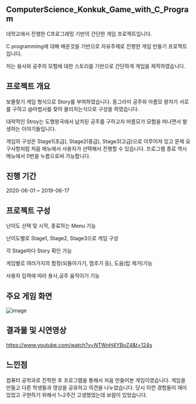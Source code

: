 ## ComputerScience_Konkuk_Game_with_C_Program

대학교에서 진행한 C프로그래밍 기반의 간단한 게임 프로젝트입니다.

C programming에 대해 배운것을 기반으로 자유주제로 진행한 게임 만들기 프로젝트입니다.

저는 용사와 공주의 모험에 대한 스토리를 기반으로 간단하게 게임을 제작하였습니다.


## 프로젝트 개요

  보물찾기 게임 형식으로 Story를 부여하였습니다. 동그라미 공주와 마름모 왕자가 서로를 구하고 @마법사를 찾아 물리치는식으로 구성을 하였습니다.
  
  대략적인 Stroy는 도형왕국에서 납치된 공주를 구하고자 마름모가 모험을 떠나면서 발생하는 이야기들입니다.
  
 게임의 구성은 Stage1(초급), Stage2(중급), Stage3(고급)으로 이루어져 있고 문제 요구사항처럼 처음 메뉴에서 사용자가 선택해서 진행할 수 있습니다. 프로그램 종료 역시 메뉴에서 0번을 누름으로써 가능합니다.



## 진행 기간
2020-06-01 ~ 2019-06-17


## 프로젝트 구성

난이도 선택 및 시작, 종료하는 Menu 기능

난이도별로 Stage1, Stage2, Stage3으로 게임 구성

각 Stage마다 Story 확인 가능

게임별로 여러가지의 함정(되돌아가기, 멈추기 등), 도움(탑 제거)기능

사용자 입력에 따라 용사,공주 움직이기 기능

## 주요 게임 화면

![image](https://user-images.githubusercontent.com/44837403/123359814-0d579e00-d5a8-11eb-866c-d4967bdf1912.png)


## 결과물 및 시연영상

https://www.youtube.com/watch?v=NTWnH4YBoZ4&t=124s


## 느낀점

 컴퓨터 공학과로 진학한 후 프로그램을 통해서 처음 만들어본 게임이였습니다. 게임을 만들고 다른 학생들과 영상을 공유하고 의견을 나누었습니다.
 당시 이런 경험들이 재미있었고 구현하기 위해서 1~2주간 고생했었는데 보람이 있었습니다.
